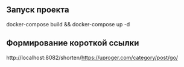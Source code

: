 ## Запуск проекта

docker-compose build && docker-compose up -d

## Формирование короткой ссылки

http://localhost:8082/shorten/https://uproger.com/category/post/go/
